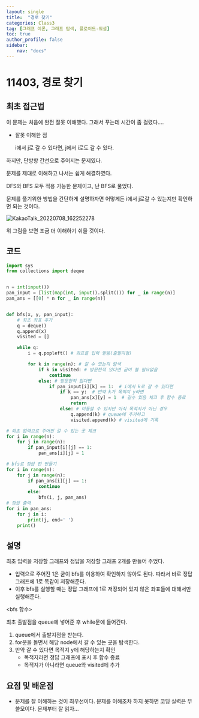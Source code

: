 ```yaml
---
layout: single
title:  "경로 찾기"
categories: Class3
tag: [그래프 이론, 그래프 탐색, 플로이드-워셜]
toc: true
author_profile: false
sidebar: 
    nav: "docs"
---
```


# 11403, 경로 찾기

## 최초 접근법

이 문제는 처음에 완전 잘못 이해했다. 그래서 푸는데 시간이 좀 걸렸다....

- 잘못 이해한 점

  i에서 j로 갈 수 있다면, j에서 i로도 갈 수 있다.

하지만, 단방향 간선으로 주어지는 문제였다. 

문제를 제대로 이해하고 나서는 쉽게 해결하였다. 

DFS와 BFS 모두 적용 가능한 문제이고, 난 BFS로 풀었다. 

문제를 풀기위한 방법을 간단하게 설명하자면 어떻게든 i에서 j로갈 수 있는지만 확인하면 되는 것이다. 

![KakaoTalk_20220708_162252278](../../images/2022-07-08-way_find/KakaoTalk_20220708_162252278.jpg)

위 그림을 보면 조금 더 이해하기 쉬울 것이다. 

## 코드

```python
import sys
from collections import deque


n = int(input())
pan_input = [list(map(int, input().split())) for _ in range(n)]
pan_ans = [[0] * n for _ in range(n)]


def bfs(x, y, pan_input):
    # 최초 좌표 추가
    q = deque()
    q.append(x)
    visited = []

    while q:
        i = q.popleft() # 좌표를 입력 받음(출발지점)

        for k in range(n): # 갈 수 있는지 탐색
            if k in visited: # 방문한적 있다면 굳이 볼 필요없음
                continue
            else: # 방문한적 없다면
                if pan_input[i][k] == 1:  # i에서 k로 갈 수 있다면
                    if k == y:  # 만약 k가 목적지 y라면
                        pan_ans[x][y] = 1  # 갈수 있음 체크 후 함수 종료
                        return
                    else: # 이동할 수 있지만 아직 목적지가 아닌 경우
                        q.append(k) # queue에 추가하고
                        visited.append(k) # visited에 기록

# 최초 입력으로 주어진 갈 수 있는 곳 체크
for i in range(n):
    for j in range(n):
        if pan_input[i][j] == 1:
            pan_ans[i][j] = 1

# bfs로 정답 판 만들기
for i in range(n):
    for j in range(n):
        if pan_ans[i][j] == 1:
            continue
        else:
            bfs(i, j, pan_ans)
# 정답 출력
for i in pan_ans:
    for j in i:
        print(j, end=' ')
    print()
```

## 설명

최초 입력을 저장할 그래프와 정답을 저장할 그래프 2개를 만들어 주었다. 

- 입력으로 주어진 1은 굳이 bfs를 이용하여 확인하지 않아도 된다. 따라서 바로 정답 그래프에 1로 똑같이 저장해준다. 
- 이후 bfs를 실행할 때는 정답 그래프에 1로 저장되어 있지 않은 좌표들에 대해서만 실행해준다. 

<bfs 함수>

최초 출발점을 queue에 넣어준 후 while문에 들어간다. 

1. queue에서 출발지점을 받는다. 
2. for문을 돌면서 해당 node에서 갈 수 있는 곳을 탐색한다. 
3. 만약 갈 수 있다면 목적지 y에 해당하는지 확인
   - 목적지라면 정답 그래프에 표시 후 함수 종료
   - 목적지가 아니라면 queue와 visited에 추가

## 요점 및 배운점

- 문제를 잘 이해하는 것이 최우선이다. 문제를 이해조차 하지 못하면 코딩 실력은 무쓸모이다. 문제부터 잘 읽자...

  
